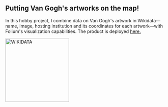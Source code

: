 ## Putting Van Gogh's artworks on the map!

In this hobby project, I combine data on Van Gogh's artwork in Wikidata⁠—name, image, hosting institution and its coordinates for each artwork⁠—with Folium's visualization capabilities. The product is deployed [here.](https://www.omerfyalcin.com/VanGogh/VanGogh.html)



<a href="http://wikidata.org/"><img src="https://upload.wikimedia.org/wikipedia/commons/3/36/Wikidata_stamp_rec_light.png" alt="WIKIDATA" width="200"/></a>
